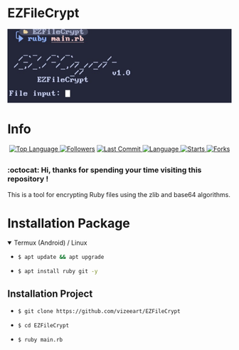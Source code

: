 # EZFileCrypt

<p align="center">
  <a name="top" href="#octocat-hi-there-thanks-for-visiting-">
    <img alt="vizeeart/EZFileCrypt" height="60%" width="100%" src="img/00.jpg"/>
  </a>
</p>

# Info

<p align="center">

 <a href="https://github.com/vizeeart">
    <img alt="Top Language" src="https://img.shields.io/github/languages/top/vizeeart/EZFileCrypt.svg"/>
  </a>
<a href="https://github.com/vizeeart/followers">
  <img title="Followers" src="https://img.shields.io/github/followers/vizeeart?label=Followers&color=blue&style=flat-square"></a>
<a href="https://github.com/vizeeart/EZFileCrypt/stargazers/">
<a href="https://github.com/vizeeart">
  <img alt="Last Commit" src="https://img.shields.io/github/last-commit/vizeeart/EZFileCrypt.svg"/>
</a>
<a href="https://github.com/vizeeart">
  <img alt="Language" src="https://img.shields.io/github/languages/count/vizeeart/EZFileCrypt.svg"/>
</a>
<a href="https://github.com/vizeeart">
  <img alt="Starts" src="https://img.shields.io/github/stars/vizeeart/EZFileCrypt.svg"/>
</a>
<a href="https://github.com/vizeeart">
  <img alt="Forks" src="https://img.shields.io/github/forks/vizeeart/EZFileCrypt.svg"/>
</a>
</div>
</p>

##
### :octocat: Hi, thanks for spending your time visiting this repository !
<p>
  This is a tool for encrypting Ruby files using the zlib and base64 algorithms.
</p>


# Installation Package
<details open>
<summary>Termux (Android) / Linux</summary>

- ```bash
  $ apt update && apt upgrade
  ```

- ```bash
  $ apt install ruby git -y
  ```

## Installation Project

- ```bash
  $ git clone https://github.com/vizeeart/EZFileCrypt
  ```

- ```bash
  $ cd EZFileCrypt
  ```

- ```bash
  $ ruby main.rb
  ```